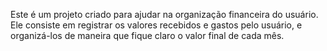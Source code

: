 Este é um projeto criado para ajudar na organização financeira do usuário.
Ele consiste em registrar os valores recebidos e gastos pelo usuário, e organizá-los de maneira que fique claro o valor final de cada mês.
